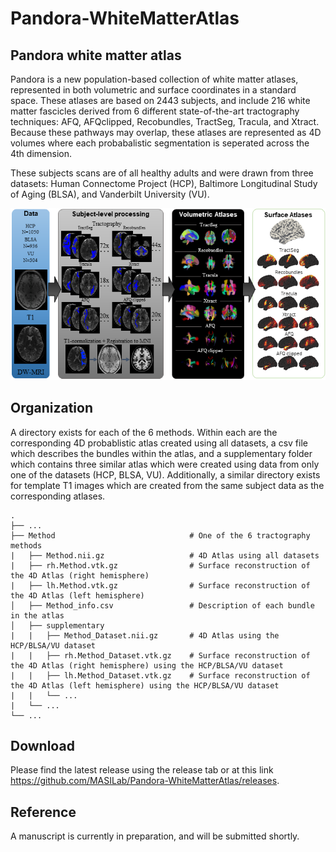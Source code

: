 # Pandora-WhiteMatterAtlas

## Pandora white matter atlas
Pandora is a new population-based collection of white matter atlases, represented in both volumetric and surface coordinates in a standard space. These atlases are based on 2443 subjects, and include 216 white matter fascicles derived from 6 different state-of-the-art tractography techniques: AFQ, AFQclipped, Recobundles, TractSeg, Tracula, and Xtract. Because these pathways may overlap, these atlases are represented as 4D volumes where each probabalistic segmentation is seperated across the 4th dimension.

These subjects scans are of all healthy adults and were drawn from three datasets: Human Connectome Project (HCP), Baltimore Longitudinal Study of Aging (BLSA), and Vanderbilt University (VU). 

<p align="center">
    <img src="https://github.com/MASILab/Pandora-WhiteMatterAtlas/blob/master/figures/pipeline.png?raw=true")
</p>
    
## Organization
A directory exists for each of the 6 methods. Within each are the corresponding 4D probablistic atlas created using all datasets, a csv file which describes the bundles within the atlas, and a supplementary folder which contains three similar atlas which were created using data from only one of the datasets (HCP, BLSA, VU). Additionally, a similar directory exists for template T1 images which are created from the same subject data as the corresponding atlases. 

    .
    ├── ...
    ├── Method                              # One of the 6 tractography methods
    |   ├── Method.nii.gz                   # 4D Atlas using all datasets
    |   ├── rh.Method.vtk.gz                # Surface reconstruction of the 4D Atlas (right hemisphere)
    |   ├── lh.Method.vtk.gz                # Surface reconstruction of the 4D Atlas (left hemisphere)
    │   ├── Method_info.csv                 # Description of each bundle in the atlas
    │   ├── supplementary
    |   |   ├── Method_Dataset.nii.gz       # 4D Atlas using the HCP/BLSA/VU dataset
    |   |   ├── rh.Method_Dataset.vtk.gz    # Surface reconstruction of the 4D Atlas (right hemisphere) using the HCP/BLSA/VU dataset
    |   |   ├── lh.Method_Dataset.vtk.gz    # Surface reconstruction of the 4D Atlas (left hemisphere) using the HCP/BLSA/VU dataset
    |   |   └── ...   
    |   └── ...   
    └── ...   

## Download
Please find the latest release using the release tab or at this link https://github.com/MASILab/Pandora-WhiteMatterAtlas/releases.

## Reference
A manuscript is currently in preparation, and will be submitted shortly. 
